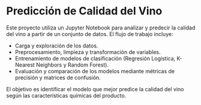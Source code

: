 # Predicción de Calidad del Vino

Este proyecto utiliza un Jupyter Notebook para analizar y predecir la calidad del vino a partir de un conjunto de datos. El flujo de trabajo incluye:

- Carga y exploración de los datos.
- Preprocesamiento, limpieza y transformación de variables.
- Entrenamiento de modelos de clasificación (Regresión Logística, K-Nearest Neighbors y Random Forest).
- Evaluación y comparación de los modelos mediante métricas de precisión y matrices de confusión.

El objetivo es identificar el modelo que mejor predice la calidad del vino según las características químicas del producto.